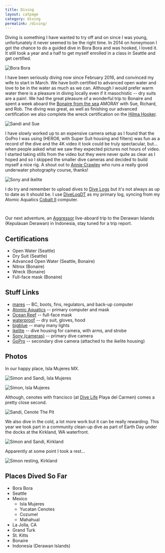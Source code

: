 ```yaml
---
title: Diving
layout: catpage
category: diving
permalink: /diving/
---
```


Diving is something I have wanted to try off and on since I was young, unfortunately
it never seemed to be the right time. In 2014 on honeymoon I got the chance to do a 
guided dive in Bora Bora and was hooked, I loved it. It still took a year and a half 
to get myself enrolled in a class in Seattle and get certified.

![Bora Bora](assets/img/diving/dive-bora-bora.jpg)

I have been seriously diving now since February 2016, and convinced my wife to start in 
March. We have both certified to advanced open water and love to be in the water as much 
as we can. Although I would prefer warm water there is a pleasure in diving locally even 
if it masochistic -- dry suits are a pain!. We had the great pleasure of a wonderful
trip to Bonaire and spent a week aboard the [Bonaire from the sea](http://bonairefromthesea.org/index.html) 
AMORAY with Sue, Richard, and Rob. The diving was great, as well as finishing our
advanced certification we also complete the wreck certification on the
[Hilma Hooker](https://en.wikipedia.org/wiki/Hilma_Hooker).

![Sandi and Sue](assets/img/diving/dive-sandi-sue.jpg)

I have slowly worked up to an expensive camera setup as I found that the GoPro I was
using (HERO6, with Super Suit housing and filters) was fun as a record of the dive
and the 4K video it took could be truly spectacular, but... when people asked what we 
saw they expected pictures not hours of video. I started taking stills from the video
but they were never quite as clear as I hoped and so I skipped the smaller dive
cameras and decided to build myself a nice rig. A shout out to 
[Annie Crawley](https://www.anniecrawley.com/) who runs a really good underwater 
photography course, thanks!

![Sony and ikelite](assets/img/diving/dive-camera-1.jpg)

I do try and remember to upload dives to [Dive Logs](https://en.divelogs.de/profile/johnstonskj)
but it's not always as up to date as it should be. I use [DiveLogDT](http://www.moremobilesoftware.com/DiveLogDT/)
as my primary log, syncing from my Atomic Aquatics [Cobalt II](https://www.atomicaquatics.com/computer.html) 
computer.

<div id="divelog-latest" style="display: inline-block; margin-left: auto; margin-right: auto; margin-bottom: 15px;">
  <script language='Javascript' src='https://en.divelogs.de/mylatestdivebig.php?user=johnstonskj' type='text/javascript'></script>
</div>

Our next adventure, an [Aggressor](https://aggressor.com/) live-aboard trip to the Derawan 
Islands (Kepulauan Derawan) in Indonesia, stay tuned for a trip report.

## Certifications

* Open Water (Seattle)
* Dry Suit (Seattle)
* Advanced Open Water (Seattle, Bonaire)
* Nitrox (Bonaire)
* Wreck (Bonaire)
* Full-face mask (Bonaire)

## Stuff Links

* [mares](https://www.mares.com/us-US/home/) -- BC, boots, fins, regulators, and back-up computer
* [Atomic Aquatics](https://www.atomicaquatics.com/) -- primary computer and mask
* [Ocean Reef](https://diving.oceanreefgroup.com/) -- full-face mask
* [waterproof](http://waterproof-usa.com/) -- dry suit, gloves, hood
* [bigblue](https://bigbluedivelights.com/) -- many many lights
* [ikelite](https://www.ikelite.com/) -- dive housing for camera, with arms, and strobe
* [Sony (cameras)](https://www.sony.com/electronics/interchangeable-lens-camera-products/t/interchangeable-lens-cameras) -- primary dive camera
* [GoPro](https://gopro.com/en/us/) -- secondary dive camera (attached to the ikelite housing)

## Photos

In our happy place, Isla Mujeres MX.

![Simon and Sandi, Isla Mujeres](assets/img/diving/dive-isla-us.JPG)

![Simon, Isla Mujeres](assets/img/diving/dive-isla-simon.jpg)

Although, cenotes with francisco (at [Dive Life](http://divelife.mx/en/) Playa del Carmen)
comes a pretty close second.

![Sandi, Cenote The Pit](assets/img/diving/dive-pit-sandi.png)

We also dive in the cold, a lot more work but it can be really rewarding. This year we 
took part in a community clean-up dive as part of Earth Day under the docks at the 
Kirkland, WA waterfront.

![Simon and Sandi, Kirkland](assets/img/diving/dive-cleanup.jpg)

Apparently at some point I took a rest...

![Simon resting, Kirkland](assets/img/diving/dive-cleanup-simon.jpg)

## Places Dived So Far

* Bora Bora
* Seattle
* Mexico
  * Isla Mujeres
  * Yucatan Cenotes
  * Cozumel
  * Mahahual
* La Jolla, CA
* Grand Turk
* St. Kitts
* Bonaire
* Indonesia (Derawan Islands)

